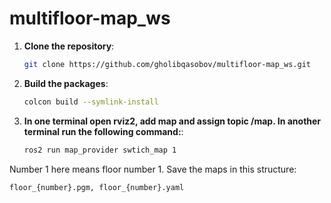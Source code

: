 # multifloor-map_ws
1. **Clone the repository**:
   ```bash
   git clone https://github.com/gholibqasobov/multifloor-map_ws.git
   ```

2. **Build the packages**:
   ```bash
   colcon build --symlink-install
   ```

3. **In one terminal open rviz2, add map and assign topic /map. In another terminal run the following command:**:
   ```bash
   ros2 run map_provider swtich_map 1
   ```

Number 1 here means floor number 1. Save the maps in this structure:
   ```bash
   floor_{number}.pgm, floor_{number}.yaml 
   ```
